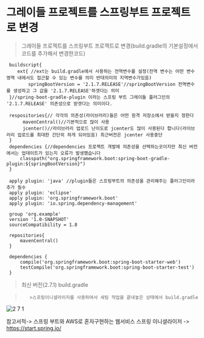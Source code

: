 그레이들 프로젝트를 스프링부트 프로젝트로 변경
=======
>그레이들 프로젝트를 스프링부트 프로젝트로 변경(build.gradle의 기본설정에서 코드를 추가해서 변경한코드)
     
     buildscript{
        ext{ //ext는 build.gradle에서 사용하는 전역변수를 설정(전역 변수는 어떤 변수 영역 내에서도 접근할 수 있는 변수를 의미 반대의미의 지역변수가있음)
            springBootVersion = '2.1.7.RELEASE'//springBootVersion 전역변수를 생성하고 그 값을 '2.1.7.RELEASE'하겟다는 의미
     }//spring-boot-gradle-plugin 이라는 스프링 부트 그레이들 플러그인의 '2.1.7.RELEASE' 의존성으로 받겟다는 의미이다.
     
     respositories{// 각각의 의존성(라이브러리)들은 어떤 원격 저장소에서 받을지 정한다
          mavenCentral()//기본적으로 많이 사용
          jcenter()//라이브러리 업로드 난이도로 jcenter도 많이 사용된다 합니다(라이브러리 업로드를 최대한 간단히 하게 되어있음) 최근버전은 jcenter 사용중단
     }
     dependencies {//dependencies 프로젝트 개발에 의존성을 선택하는곳이지만 최신 버전에서는 업데이트가 있는지 오류가 발생했습니다
         classpath("org.springframework.boot:spring-boot-gradle-plugin:${springBootVersion}")
     }
     
     apply plugin: 'java' //plugin들은 스프링부트의 의존성을 관리해주는 플러그인이라 추가 필수
     apply plugin: 'eclipse'
     apply plugin: 'org.springframework.boot'
     apply plugin: 'io.spring.dependency-management'
     
     group 'org.example'
     version '1.0-SNAPSHOT'
     sourceCompatibility = 1.8
     
     repositories{
         mavenCentral()
     }
     
     dependencies {
         compile('org.springframework.boot:spring-boot-starter-web')
         testCompile('org.springframework.boot:spring-boot-starter-test')
     }



>최신 버전(2.7.1) build.gradle

>        >스프링이니셜라이저를 사용하여서 세팅 작업을 끝내놓은 상태에서 build.gradle
![2 7 1](https://user-images.githubusercontent.com/100178951/177762432-6652879b-fe67-4af1-a27b-2b797e2610e3.jpg)

          
참고서적-> 스프링 부트와 AWS로 혼자구현하는 웹서비스
스프링 이니셜라이저 -> https://start.spring.io/
